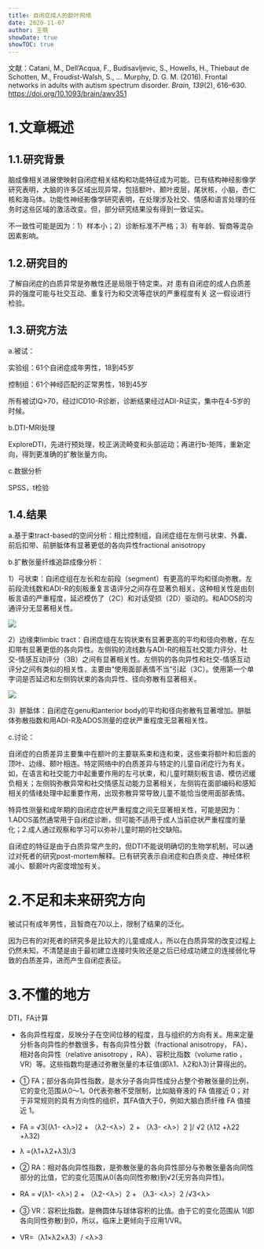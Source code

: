 ```yaml
---
title: 自闭症成人的额叶网络
date: 2020-11-07
author: 王萌
showDate: true
showTOC: true
---
```


文献：Catani, M., Dell’Acqua, F., Budisavljevic, S., Howells, H., Thiebaut de Schotten, M., Froudist-Walsh, S., … Murphy, D. G. M. (2016). Frontal networks in adults with autism spectrum disorder. *Brain, 139*(2), 616–630. https://doi.org/10.1093/brain/awv351 

# 1.文章概述

## 1.1.研究背景

脑成像相关进展使映射自闭症相关结构和功能特征成为可能。已有结构神经影像学研究表明，大脑的许多区域出现异常，包括额叶、颞叶皮层，尾状核，小脑，杏仁核和海马体。功能性神经影像学研究表明，在处理涉及社交、情感和语言处理的任务时这些区域的激活改变。但，部分研究结果没有得到一致证实。

不一致性可能是因为：1）样本小；2）诊断标准不严格；3）有年龄、智商等混杂因素影响。

## 1.2.研究目的

了解自闭症的白质异常是弥散性还是局限于特定束。对 患有自闭症的成人白质差异的强度可能与社交互动、重复行为和交流等症状的严重程度有关 这一假设进行检验。

## 1.3.研究方法

a.被试：

实验组：61个自闭症成年男性，18到45岁

控制组：61个神经匹配的正常男性，18到45岁

所有被试IQ>70，经过ICD10-R诊断，诊断结果经过ADI-R证实，集中在4-5岁的时候。

b.DTI-MRI处理

ExploreDTI，先进行预处理，校正涡流畸变和头部运动；再进行b-矩阵，重新定向，得到更准确的扩散张量方向。

c.数据分析

SPSS，t检验


## 1.4.结果

a.基于束tract-based的空间分析：相比控制组，自闭症组在左侧弓状束、外囊、前后扣带、前胼胝体有显著更低的各向异性fractional anisotropy

b.扩散张量纤维追踪成像分析：

1）弓状束：自闭症组在左长和左前段（segment）有更高的平均和径向弥散。左前段流线数和ADI-R的刻板重复言语评分之间存在显著负相关。这种相关性是由刻板言语的严重程度，延迟模仿了（2C）和对话受损（2D）驱动的。和ADOS的沟通评分无显著相关性。

![](https://likanzhan.github.io/ReadThinkWrite/Supporting_Information/2020-11-07-WM1-fig1.png)

2）边缘束limbic tract：自闭症组在左钩状束有显著更高的平均和径向弥散，在左扣带有显著更低的各向异性。左侧钩的流线数与ADI-R的相互社交能力评分、社交-情感互动评分（3B）之间有显著相关性。左侧钩的各向异性和社交-情感互动评分之间有类似的相关性，主要由“使用面部表情不当”引起（3C）。使用第一个单字词是否延迟和左侧钩状束的各向异性、径向弥散有显著相关。

![](https://likanzhan.github.io/ReadThinkWrite/Supporting_Information/2020-11-07-WM1-fig2.png)

3）胼胝体：自闭症在genu和anterior body的平均和径向弥散有显著增加。胼胝体弥散指数和用ADI-R及ADOS测量的症状严重程度无显著相关性。

c.讨论：

自闭症的白质差异主要集中在额叶的主要联系束和连和束，这些束将额叶和后面的顶叶、边缘、颞叶相连。特定网络中的白质差异与特定的儿童自闭症行为有关。如，在语言和社交能力中起重要作用的左弓状束，和儿童时期刻板言语、模仿迟缓负相关；左侧钩弥散异常和社交情感互动能力显著相关，左侧钩在面部编码和感知相关的情绪处理中起重要作用，出现弥散异常导致儿童不能恰当使用面部表情。

特异性测量和成年期的自闭症症状严重程度之间无显著相关性，可能是因为：1.ADOS虽然通常用于自闭症诊断，但可能不适用于成人当前症状严重程度的量化；2.成人通过观察和学习可以弥补儿童时期的社交缺陷。

自闭症的特征是由于白质异常产生的，但DTI不能说明确切的生物学机制，可以通过对死者的研究post-mortem解释。已有研究表示自闭症和白质炎症、神经体积减小、额颞叶内密度增加有关。
 

# 2.不足和未来研究方向

被试只有成年男性，且智商在70以上，限制了结果的泛化。

因为已有的对死者的研究多是比较大的儿童或成人，所以在白质异常的改变过程上仍然未知，不清楚是由于最初建立连接时失败还是之后已经成功建立的连接弱化导致的白质差异，进而产生自闭症表征。

# 3.不懂的地方

DTI，FA计算

+ 各向异性程度，反映分子在空间位移的程度，且与组织的方向有关。用来定量分析各向异性的参数很多，有各向异性分数（fractional anisotropy， FA）、相对各向异性（relative anisotropy ，RA）、容积比指数（volume ratio ，VR）等。这些指数均是通过弥散张量的本征值(即λ1、λ2和λ3)计算得出的。
 - ① FA；部分各向异性指数，是水分子各向异性成分占整个弥散张量的比例，它的变化范围从0～1。0代表弥散不受限制，比如脑脊液的 FA 值接近 0；对于非常规则的具有方向性的组织，其FA值大于0，例如大脑白质纤维 FA 值接近 1。
 - FA = √3[(λ1- <λ>)2 + （λ2-<λ>）2 + （λ3- <λ>）2 ]/ √2 (λ12 +λ22 +λ32)
 - λ =(λ1+λ2+λ3)/3
 - ② RA：相对各向异性指数，是弥散张量的各向异性部分与弥散张量各向同性部分的比值，它的变化范围从0(各向同性弥散)到√2(无穷各向异性)。

 - RA = √(λ1- <λ>) 2 + （λ2-<λ>）2 + （λ3- <λ>）2 /√3<λ>
 - ③ VR：容积比指数。是椭圆体与球体容积的比值。由于它的变化范围从 1(即各向同性弥散)到0，所以，临床上更倾向于应用1/VR。
 - VR=（λ1×λ2×λ3）/ <λ>3

